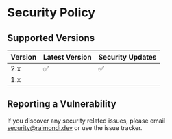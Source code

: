 # Security Policy

## Supported Versions

| Version | Latest Version     | Security Updates   |
| ------- | ------------------ | ------------------ |
| 2.x     | :white_check_mark: | :white_check_mark: |
| 1.x     |                    |                    |

## Reporting a Vulnerability

If you discover any security related issues, please email security@raimondi.dev or use the issue tracker.
